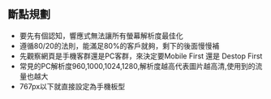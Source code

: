 ## 斷點規劃
* 要先有個認知，響應式無法讓所有螢幕解析度最佳化
* 遵循80/20的法則，能滿足80%的客戶就夠，剩下的後面慢慢補
* 先觀察網頁是手機客群還是PC客群，來決定要Mobile First 還是 Destop First
* 常見的PC解析度960,1000,1024,1280,解析度越高代表圖片越高清,使用到的流量也越大
* 767px以下就直接設定為手機板型
